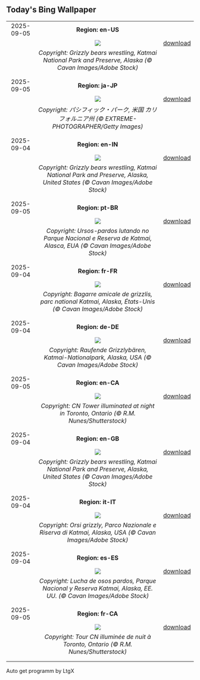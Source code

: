 ## Today's Bing Wallpaper
|      |      |      |
| :----: | :----: | :----: |
|2025-09-05|**Region: en-US**||
||![](https://www.bing.com/th?id=OHR.WrestlingBears_EN-US4338158114_UHD.jpg&pid=hp&w=1152&h=648&rs=1&c=4)| [download](https://www.bing.com/th?id=OHR.WrestlingBears_EN-US4338158114_UHD.jpg)|
||*Copyright: Grizzly bears wrestling, Katmai National Park and Preserve, Alaska (© Cavan Images/Adobe Stock)*
||
|||
|2025-09-05|**Region: ja-JP**||
||![](https://www.bing.com/th?id=OHR.SunsetPier_JA-JP6277978338_UHD.jpg&pid=hp&w=1152&h=648&rs=1&c=4)| [download](https://www.bing.com/th?id=OHR.SunsetPier_JA-JP6277978338_UHD.jpg)|
||*Copyright: パシフィック・パーク, 米国 カリフォルニア州 (© EXTREME-PHOTOGRAPHER/Getty Images)*
||
|||
|2025-09-04|**Region: en-IN**||
||![](https://www.bing.com/th?id=OHR.WrestlingBears_EN-IN9132458412_UHD.jpg&pid=hp&w=1152&h=648&rs=1&c=4)| [download](https://www.bing.com/th?id=OHR.WrestlingBears_EN-IN9132458412_UHD.jpg)|
||*Copyright: Grizzly bears wrestling, Katmai National Park and Preserve, Alaska, United States (© Cavan Images/Adobe Stock)*
||
|||
|2025-09-05|**Region: pt-BR**||
||![](https://www.bing.com/th?id=OHR.WrestlingBears_PT-BR2169243821_UHD.jpg&pid=hp&w=1152&h=648&rs=1&c=4)| [download](https://www.bing.com/th?id=OHR.WrestlingBears_PT-BR2169243821_UHD.jpg)|
||*Copyright: Ursos-pardos lutando no Parque Nacional e Reserva de Katmai, Alasca, EUA (© Cavan Images/Adobe Stock)*
||
|||
|2025-09-04|**Region: fr-FR**||
||![](https://www.bing.com/th?id=OHR.WrestlingBears_FR-FR0316323134_UHD.jpg&pid=hp&w=1152&h=648&rs=1&c=4)| [download](https://www.bing.com/th?id=OHR.WrestlingBears_FR-FR0316323134_UHD.jpg)|
||*Copyright: Bagarre amicale de grizzlis, parc national Katmai, Alaska, États-Unis (© Cavan Images/Adobe Stock)*
||
|||
|2025-09-04|**Region: de-DE**||
||![](https://www.bing.com/th?id=OHR.WrestlingBears_DE-DE4535845239_UHD.jpg&pid=hp&w=1152&h=648&rs=1&c=4)| [download](https://www.bing.com/th?id=OHR.WrestlingBears_DE-DE4535845239_UHD.jpg)|
||*Copyright: Raufende Grizzlybären, Katmai-Nationalpark, Alaska, USA (© Cavan Images/Adobe Stock)*
||
|||
|2025-09-05|**Region: en-CA**||
||![](https://www.bing.com/th?id=OHR.TiFF25_EN-CA4935162806_UHD.jpg&pid=hp&w=1152&h=648&rs=1&c=4)| [download](https://www.bing.com/th?id=OHR.TiFF25_EN-CA4935162806_UHD.jpg)|
||*Copyright: CN Tower illuminated at night in Toronto, Ontario (© R.M. Nunes/Shutterstock)*
||
|||
|2025-09-04|**Region: en-GB**||
||![](https://www.bing.com/th?id=OHR.WrestlingBears_EN-GB3380146887_UHD.jpg&pid=hp&w=1152&h=648&rs=1&c=4)| [download](https://www.bing.com/th?id=OHR.WrestlingBears_EN-GB3380146887_UHD.jpg)|
||*Copyright: Grizzly bears wrestling, Katmai National Park and Preserve, Alaska, United States (© Cavan Images/Adobe Stock)*
||
|||
|2025-09-04|**Region: it-IT**||
||![](https://www.bing.com/th?id=OHR.WrestlingBears_IT-IT9855887848_UHD.jpg&pid=hp&w=1152&h=648&rs=1&c=4)| [download](https://www.bing.com/th?id=OHR.WrestlingBears_IT-IT9855887848_UHD.jpg)|
||*Copyright: Orsi grizzly, Parco Nazionale e Riserva di Katmai, Alaska, USA (© Cavan Images/Adobe Stock)*
||
|||
|2025-09-04|**Region: es-ES**||
||![](https://www.bing.com/th?id=OHR.WrestlingBears_ES-ES0873710105_UHD.jpg&pid=hp&w=1152&h=648&rs=1&c=4)| [download](https://www.bing.com/th?id=OHR.WrestlingBears_ES-ES0873710105_UHD.jpg)|
||*Copyright: Lucha de osos pardos, Parque Nacional y Reserva Katmai, Alaska, EE. UU. (© Cavan Images/Adobe Stock)*
||
|||
|2025-09-05|**Region: fr-CA**||
||![](https://www.bing.com/th?id=OHR.TiFF25_FR-CA5296351553_UHD.jpg&pid=hp&w=1152&h=648&rs=1&c=4)| [download](https://www.bing.com/th?id=OHR.TiFF25_FR-CA5296351553_UHD.jpg)|
||*Copyright: Tour CN illuminée de nuit à Toronto, Ontario (© R.M. Nunes/Shutterstock)*
||
|||

Auto get programm by LtgX
